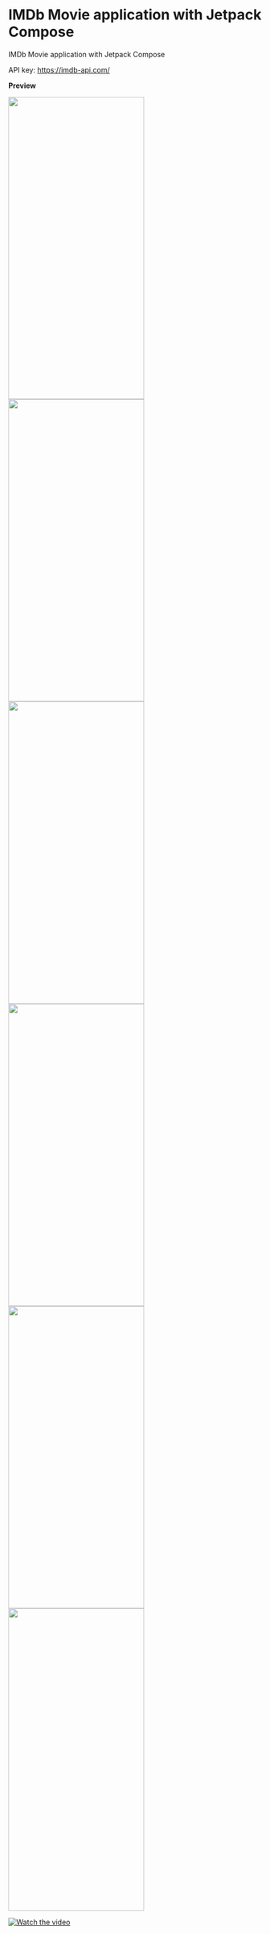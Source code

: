 # IMDb Movie application with Jetpack Compose
IMDb Movie application with Jetpack Compose

API key: https://imdb-api.com/

**Preview**
<!-- <body>
  <img src="https://github.com/kafri8889/IMDb-Movie-App-Jetpack-Compose/blob/master/Image/MostPopularMovieScreen.jpg" align="left" height="600" width="270" >
  <img src="https://github.com/kafri8889/IMDb-Movie-App-Jetpack-Compose/blob/master/Image/MovieInformationScreen-1.jpg" align="left" height="600" width="270" >
  <img src="https://github.com/kafri8889/IMDb-Movie-App-Jetpack-Compose/blob/master/Image/MovieInformationScreen-2.jpg" align="left" height="600" width="270" >
</body> -->

<p float="left">
  <img src="https://github.com/kafri8889/IMDb-Movie-App-Jetpack-Compose/blob/master/Image/MostPopularMovieScreen.jpg" height="600" width="270" >
  <img src="https://github.com/kafri8889/IMDb-Movie-App-Jetpack-Compose/blob/master/Image/MostPopularMovieScreen-2.jpg" height="600" width="270" >
  <img src="https://github.com/kafri8889/IMDb-Movie-App-Jetpack-Compose/blob/master/Image/BoxOfficeMovieScreen.jpg" height="600" width="270" >
  <img src="https://github.com/kafri8889/IMDb-Movie-App-Jetpack-Compose/blob/master/Image/Top250MovieScreen.jpg" height="600" width="270" >
  <img src="https://github.com/kafri8889/IMDb-Movie-App-Jetpack-Compose/blob/master/Image/MovieInformationScreen-1.jpg" height="600" width="270" >
  <img src="https://github.com/kafri8889/IMDb-Movie-App-Jetpack-Compose/blob/master/Image/MovieInformationScreen-2.jpg" height="600" width="270" >
</p>

[![Watch the video](https://img.youtube.com/vi/-UQ6ZBiK4F8/0.jpg)](https://youtu.be/-UQ6ZBiK4F8)

